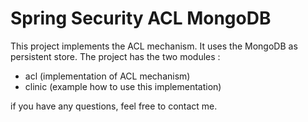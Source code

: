 Spring Security ACL MongoDB
==================

This project implements the ACL mechanism. It uses the MongoDB as persistent store.
The project has the two modules :
 - acl (implementation of ACL mechanism)
 - clinic (example how to use this implementation)

if you have any questions, feel free to contact me.
